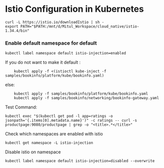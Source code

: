 # Istio Configuration in Kubernetes
    curl -L https://istio.io/downloadIstio | sh -
    export PATH="$PATH:/mnt/d/Mitul_Workspace/cloud_native/istio-1.34.4/bin"

### Enable default namespace for default
    kubectl label namespace default istio-injection=enabled

If you do not want to make it default : 

        kubectl apply -f <(istioctl kube-inject -f samples/bookinfo/platform/kube/bookinfo.yaml)

else:

        kubectl apply -f samples/bookinfo/platform/kube/bookinfo.yaml
        kubectl apply -f samples/bookinfo/networking/bookinfo-gateway.yaml
        
Test Command:

    kubectl exec "$(kubectl get pod -l app=ratings -o jsonpath='{.items[0].metadata.name}')" -c ratings -- curl -s productpage:9080/productpage | grep -o "<title>.*</title>"

Check which namespaces are enabled with istio
    
    kubectl get namespace -L istio-injection 
    
Disable istio on namespace 

    kubectl label namespace default istio-injection=disabled --overwrite
    
